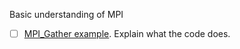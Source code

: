 Basic understanding of MPI

- [ ]  [MPI_Gather example](https://github.com/zulianp/hpc/blob/main/mpi/example_gather.c). Explain what the code does.
